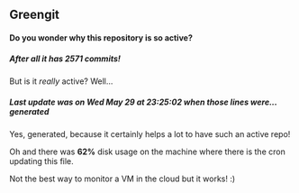 ## Greengit

#### Do you wonder why this repository is so active?

##### After all it has 2571 commits!

But is it *really* active? Well...

##### Last update was on Wed May 29 at 23:25:02 when those lines were... generated

Yes, generated, because it certainly helps a lot to have such an active repo!

Oh and there was **62%** disk usage on the machine
where there is the cron updating this file.

Not the best way to monitor a VM in the cloud but it works! :)
